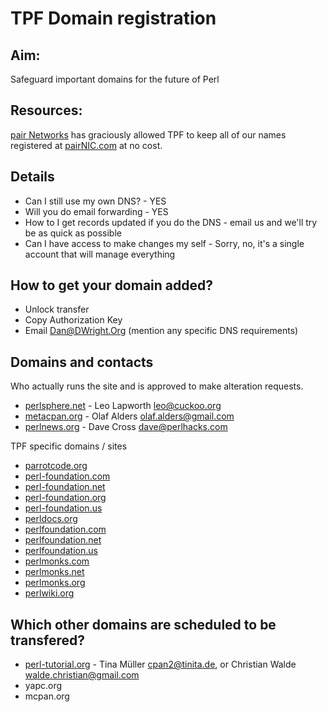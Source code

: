 TPF Domain registration
=======================

## Aim:

Safeguard important domains for the future of Perl

## Resources:

[pair Networks](http://www.pairnic.com/) has graciously allowed TPF to keep
all of our names registered at [pairNIC.com](http://www.pairnic.com/) at no cost.

## Details

 * Can I still use my own DNS? - YES
 * Will you do email forwarding - YES
 * How to I get records updated if you do the DNS - email us and we'll try be as quick as possible
 * Can I have access to make changes my self - Sorry, no, it's a single account that will manage everything

## How to get your domain added?

 * Unlock transfer
 * Copy Authorization Key
 * Email Dan@DWright.Org (mention any specific DNS requirements)

## Domains and contacts

Who actually runs the site and is approved to make alteration requests.

 * [perlsphere.net](http://perlsphere.net) - Leo Lapworth <leo@cuckoo.org>
 * [metacpan.org](http://metacpan.org) - Olaf Alders <olaf.alders@gmail.com>
 * [perlnews.org](http://perlnews.org) - Dave Cross <dave@perlhacks.com>

TPF specific domains / sites

 * [parrotcode.org](http://parrotcode.org)
 * [perl-foundation.com](http://perl-foundation.com)
 * [perl-foundation.net](http://perl-foundation.net)
 * [perl-foundation.org](http://perl-foundation.org)
 * [perl-foundation.us](http://perl-foundation.us)
 * [perldocs.org](http://perldocs.org)
 * [perlfoundation.com](http://perlfoundation.com)
 * [perlfoundation.net](http://perlfoundation.net)
 * [perlfoundation.us](http://perlfoundation.us)
 * [perlmonks.com](http://perlmonks.com)
 * [perlmonks.net](http://perlmonks.net)
 * [perlmonks.org](http://perlmonks.org)
 * [perlwiki.org](http://perlwiki.org)

## Which other domains are scheduled to be transfered?

 * [perl-tutorial.org](http://perl-tutorial.org) - Tina Müller <cpan2@tinita.de>, or Christian Walde <walde.christian@gmail.com>
 * yapc.org
 * mcpan.org

